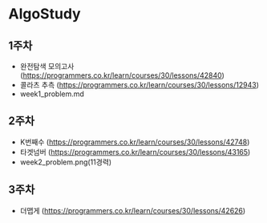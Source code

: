 # AlgoStudy

## 1주차
- 완전탐색 모의고사 (https://programmers.co.kr/learn/courses/30/lessons/42840)
- 콜라츠 추측 (https://programmers.co.kr/learn/courses/30/lessons/12943)
- week1_problem.md

## 2주차
- K번째수 (https://programmers.co.kr/learn/courses/30/lessons/42748)
- 타겟넘버 (https://programmers.co.kr/learn/courses/30/lessons/43165)
- week2_problem.png(11경력)

## 3주차
- 더맵게 (https://programmers.co.kr/learn/courses/30/lessons/42626)
